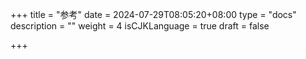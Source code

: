 +++
title = "参考"
date = 2024-07-29T08:05:20+08:00
type = "docs"
description = ""
weight = 4
isCJKLanguage = true
draft = false

+++